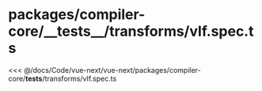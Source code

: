 # packages/compiler-core/\_\_tests\_\_/transforms/vIf.spec.ts

<<< @/docs/Code/vue-next/vue-next/packages/compiler-core/__tests__/transforms/vIf.spec.ts
